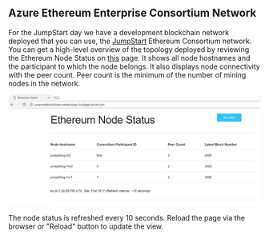 ## Azure Ethereum Enterprise Consortium Network

For the JumpStart day we have a development blockchain network deployed that you can use, the [JumpStart](http://jumpstartblockchain.westeurope.cloudapp.azure.com/) Ethereum Consortium network. You can get a high-level overview of the topology deployed by reviewing the Ethereum Node Status on [this](http://jumpstartblockchain.westeurope.cloudapp.azure.com/) page. It shows all node hostnames and the participant to which the node belongs. It also displays node connectivity with the peer count. Peer count is the minimum of the number of mining nodes in the network.

![](../Images/Admin%20page.png)

The node status is refreshed every 10 seconds. Reload the page via the browser or "Reload" button to update the view.
